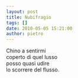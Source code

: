 ```yaml
---
layout: post
title: Nubifragio
tags: []
date: 2010-05-05 15:21:00
author: pietro
---
```

Chino a sentirmi<br/>coperto di quel lusso<br/>posso quasi udire<br/>lo scorrere del flusso.
